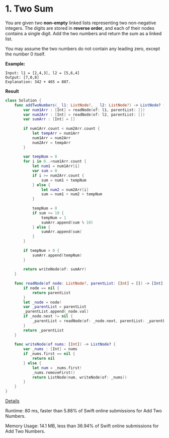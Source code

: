 # 1. Two Sum

You are given two **non-empty** linked lists representing two non-negative integers. The digits are stored in **reverse order**, and each of their nodes contains a single digit. Add the two numbers and return the sum as a linked list.

You may assume the two numbers do not contain any leading zero, except the number 0 itself.

**Example:**

```
Input: l1 = [2,4,3], l2 = [5,6,4]
Output: [7,0,8]
Explanation: 342 + 465 = 807.
```



**Result**

```swift
class Solution {
    func addTwoNumbers(_ l1: ListNode?, _ l2: ListNode?) -> ListNode? {
        var num1Arr : [Int] = readNode(of: l1, parentList: [])
        var num2Arr : [Int] = readNode(of: l2, parentList: [])
        var sumArr : [Int] = []
        
        if num1Arr.count < num2Arr.count {
            let tempArr = num1Arr
            num1Arr = num2Arr
            num2Arr = tempArr
        }
        
        var tempNum = 0
        for i in 0..<num1Arr.count {
            let num1 = num1Arr[i]
            var sum = 0
            if i >= num2Arr.count {
                sum = num1 + tempNum
            } else {
                let num2 = num2Arr[i]
                sum = num1 + num2 + tempNum
            }
            
            tempNum = 0
            if sum >= 10 {
                tempNum = 1
                sumArr.append(sum % 10)
            } else {
                sumArr.append(sum)
            }
        }
        
        if tempNum > 0 {
            sumArr.append(tempNum)
        }
        
        return writeNode(of: sumArr)
    }
    
    func readNode(of node: ListNode?, parentList: [Int] = []) -> [Int] {
        if node == nil {
            return parentList
        }
        let _node = node!
        var _parentList = parentList
        _parentList.append(_node.val)
        if _node.next != nil {
            _parentList = readNode(of: _node.next, parentList: _parentList)
        }
        return _parentList
    }
    
    func writeNode(of nums: [Int]) -> ListNode? {
        var _nums : [Int] = nums
        if _nums.first == nil {
            return nil
        } else {
            let num = _nums.first!
            _nums.removeFirst()
            return ListNode(num, writeNode(of: _nums))
        }
    }
}
```



[Details ](https://leetcode.com/submissions/detail/440059555/)

Runtime: 80 ms, faster than 5.88% of Swift online submissions for Add Two Numbers.

Memory Usage: 14.1 MB, less than 36.94% of Swift online submissions for Add Two Numbers.